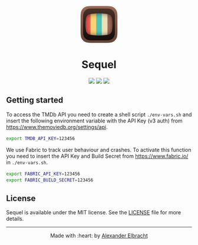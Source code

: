 <div align="center">
    <img src="./Sequel/Ressources/Assets.xcassets/AppIcon_Preview.imageset/AppIcon_Preview@3x.png" width="100px" height="auto">
    <h1>Sequel</h1>
    <a href="https://travis-ci.org/elbracht/sequel"><img src="https://travis-ci.org/elbracht/sequel.svg?branch=master"></a>
    <a href="https://github.com/elbracht/sequel/releases/tag/v0.1.0"><img src="https://img.shields.io/badge/release-v0.1.0-blue.svg"></a>
    <a href="https://github.com/elbracht/sequel/blob/master/LICENSE"><img src="https://img.shields.io/badge/license-MIT-blue.svg"></a>
</div>

## Getting started

To access the TMDb API you need to create a shell script `./env-vars.sh` and insert the following environment variable with the API Key (v3 auth) from https://www.themoviedb.org/settings/api.

```bash
export TMDB_API_KEY=123456
```

We use Fabric to track user behaviour and crashes. To activate this function you need to insert the API Key and Build Secret from https://www.fabric.io/ in `./env-vars.sh`.

```bash
export FABRIC_API_KEY=123456
export FABRIC_BUILD_SECRET=123456
```

## License

Sequel is available under the MIT license. See the [LICENSE](https://github.com/elbracht/sequel/blob/master/LICENSE) file for more details.

---

<p align="center">Made with :heart: by <a href="https://elbracht.org">Alexander Elbracht</a></p>
